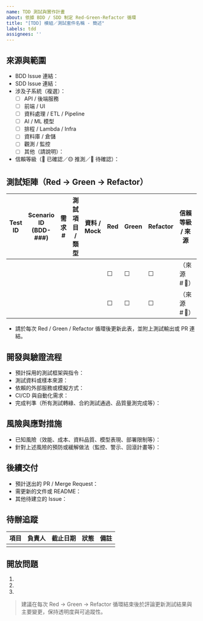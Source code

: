 ```yaml
---
name: TDD 測試與實作計畫
about: 依據 BDD / SDD 制定 Red-Green-Refactor 循環
title: "[TDD] 模組／測試套件名稱 - 簡述"
labels: tdd
assignees: ''
---
```


## 來源與範圍
- BDD Issue 連結：
- SDD Issue 連結：
- 涉及子系統（複選）：
  - [ ] API / 後端服務
  - [ ] 前端 / UI
  - [ ] 資料處理 / ETL / Pipeline
  - [ ] AI / ML 模型
  - [ ] 排程 / Lambda / Infra
  - [ ] 資料庫 / 倉儲
  - [ ] 觀測 / 監控
  - [ ] 其他（請說明）：
- 信賴等級（🔵 已確認／🟡 推測／🔴 待確認）：

## 測試矩陣（Red → Green → Refactor）
| Test ID | Scenario ID (BDD-###) | 需求 # | 測試項目 / 類型 | 資料 / Mock | Red | Green | Refactor | 信賴等級 / 來源 | 備註 |
| --- | --- | --- | --- | --- | --- | --- | --- | --- | --- |
|  |  |  |  |  | ☐ | ☐ | ☐ | （來源 # 🔵） |  |
|  |  |  |  |  | ☐ | ☐ | ☐ | （來源 # 🔵） |  |

- 請於每次 Red / Green / Refactor 循環後更新此表，並附上測試輸出或 PR 連結。

## 開發與驗證流程
- 預計採用的測試框架與指令：
- 測試資料或樣本來源：
- 依賴的外部服務或模擬方式：
- CI/CD 與自動化需求：
- 完成判準（所有測試轉綠、合約測試通過、品質量測完成等）：

## 風險與應對措施
- 已知風險（效能、成本、資料品質、模型表現、部署限制等）：
- 針對上述風險的預防或緩解做法（監控、警示、回滾計畫等）：

## 後續交付
- 預計送出的 PR / Merge Request：
- 需更新的文件或 README：
- 其他待建立的 Issue：

## 待辦追蹤
| 項目 | 負責人 | 截止日期 | 狀態 | 備註 |
| --- | --- | --- | --- | --- |
|  |  |  |  |  |

## 開放問題
1. 
2. 
3. 

> 建議在每次 Red → Green → Refactor 循環結束後於評論更新測試結果與主要變更，保持透明度與可追蹤性。
